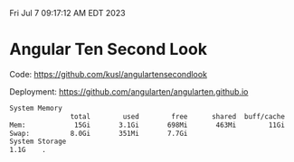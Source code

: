 Fri Jul  7 09:17:12 AM EDT 2023

# Angular Ten Second Look

Code: https://github.com/kusl/angulartensecondlook

Deployment: https://github.com/angularten/angularten.github.io

```bash
System Memory
               total        used        free      shared  buff/cache   available
Mem:            15Gi       3.1Gi       698Mi       463Mi        11Gi        11Gi
Swap:          8.0Gi       351Mi       7.7Gi
System Storage
1.1G	.
```
